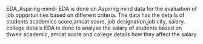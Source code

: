 EDA_Aspiring-mind-
EDA is done on Aspiring mind data for the evaluation of job opportunities based on different criteria.
The data has the details of students academics score,amcat score, job designation,job city, salary, college details
EDA is done to analyse the salary of students based on thweir academic, amcat score and college details how they affect the salary
